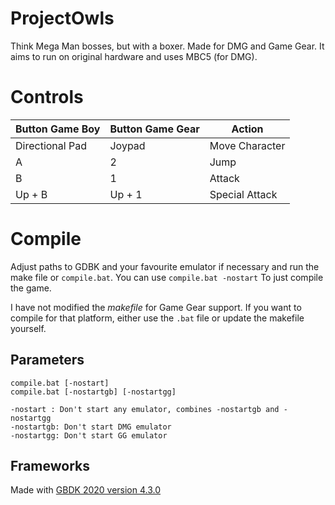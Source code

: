 # ProjectOwls
Think Mega Man bosses, but with a boxer. Made for DMG and Game Gear. It aims to run on original hardware and uses MBC5 (for DMG).

# Controls

| Button Game Boy | Button Game Gear | Action |
|---|---|---|
| Directional Pad |  Joypad | Move Character |
| A | 2 | Jump |
| B | 1 | Attack |
| Up + B | Up + 1 | Special Attack |

# Compile
Adjust paths to GDBK and your favourite emulator if necessary and run the make file or `compile.bat`. You can use `compile.bat -nostart` To just compile the game.

I have not modified the *makefile* for Game Gear support. If you want to compile for that platform, either use the `.bat` file or update the makefile yourself.

## Parameters
```
compile.bat [-nostart]
compile.bat [-nostartgb] [-nostartgg]

-nostart : Don't start any emulator, combines -nostartgb and -nostartgg
-nostartgb: Don't start DMG emulator
-nostartgg: Don't start GG emulator

```

## Frameworks
Made with [GBDK 2020 version 4.3.0](https://github.com/gbdk-2020/gbdk-2020)
